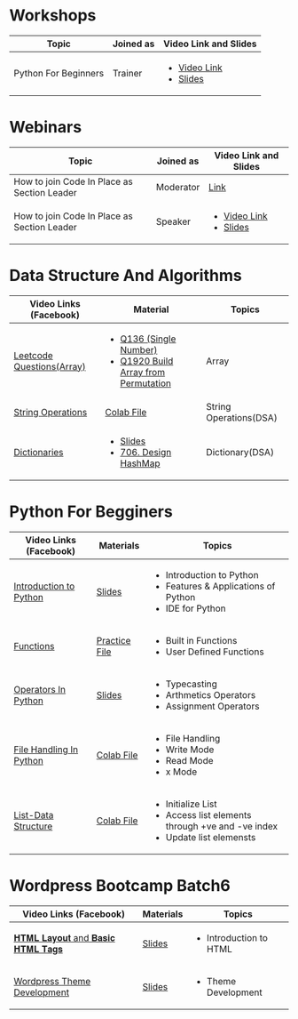 # Workshops

<table>
  <thead>
    <tr>
      <th>Topic</th>
      <th>Joined as</th>
      <th>Video Link and Slides</th>
    </tr>
  </thead>
  <tbody>
   <tr>
  <td>Python For Beginners</td>
  <td>Trainer</td>
  <td>
    <ul>
      <li><a href="https://www.facebook.com/iCodeguru/videos/982139087441659/">Video Link</a></li>
      <li><a href="https://colab.research.google.com/drive/1NPwP2nRSjcTJlsSgIyuIFWVtF0RUXP6A">Slides</a></li>
    </ul>
  </td>
</tr>  
  </tbody>
</table>



# Webinars

<table>
  <thead>
    <tr>
      <th>Topic</th>
      <th>Joined as</th>
      <th>Video Link and Slides</th>
    </tr>
  </thead>
  <tbody>
   <tr>
  <td>How to join Code In Place as Section Leader</td>
  <td>Moderator</td>
  <td><a href="https://drive.google.com/file/d/1HYrURPdU-3O_38udscBhgPCur7B3_Cay/view">Link</a></td>
</tr>  
    <tr>
  <td>How to join Code In Place as Section Leader</td>
  <td>Speaker</td>
  <td>
    <ul>
      <li><a href="https://drive.google.com/drive/u/2/my-drive">Video Link</a></li>
      <li><a href="https://docs.google.com/presentation/d/1-xwVTL1LUHX9sRQT3k8RkCGJZvivV8tG/edit?slide=id.p1#slide=id.p1">Slides</a></li>
    </ul>
  </td>
</tr>  
  </tbody>
</table>



# Data Structure And Algorithms

<table>
  <thead>
    <tr>
      <th>Video Links (Facebook)</th>
      <th>Material</th>
      <th>Topics</th>
    </tr>
  </thead>
  <tbody>
   <tr>
  <td><a href="https://www.facebook.com/iCodeguru/videos/1778389219387894/">Leetcode Questions(Array)</a></td>
  <td>
    <ul>
      <li><a href="https://leetcode.com/problems/single-number/description/">Q136 (Single Number)</a></li>
      <li><a href="https://leetcode.com/problems/build-array-from-permutation/description/">Q1920 Build Array from Permutation</a></li>
    </ul>
  </td>
  <td>Array</td>
</tr>

 <tr>
  <td><a href="https://www.facebook.com/iCodeguru/videos/1635716397072104/">String Operations</a></td>
  <td><a href="https://colab.research.google.com/drive/1Z1scDJuaNrnYlA_YCJqDQ6g34Doq_aC1#scrollTo=Q4PiMcribQW5">Colab File</a>
  </td>
  <td>String Operations(DSA)</td>
</tr>

 <tr>
  <td><a href="https://www.facebook.com/iCodeguru/videos/509005611982575">Dictionaries</a></td>
  <td>
    <ul>
      <li><a href="https://docs.google.com/presentation/d/1ppJDP_5N9NJWIhlBnBtmt34KI-EFVmhM/edit?slide=id.p1#slide=id.p1">Slides</a></li>
      <li><a href="https://leetcode.com/problems/design-hashmap/description/">706. Design HashMap</a></li>
    </ul>
  </td>
  <td>Dictionary(DSA)</td>
</tr>

   
  </tbody>
</table>


# Python For Begginers


<table>
  <thead>
    <tr>
      <th>Video Links (Facebook)</th>
      <th>Materials</th>
      <th>Topics</th>
    </tr>
  </thead>
  <tbody>
   <tr>
  <td><a href="https://www.facebook.com/iCodeguru/videos/967958858510999">Introduction to Python</a></td>
  <td><a href="https://drive.google.com/file/d/1h_JOpKmf2DyuQ8-3Nar34QtMDJeLscJX/view?usp=sharing">Slides</a></td>
  <td>
    <ul>
      <li>Introduction to Python</li>
      <li>Features & Applications of Python</li>
      <li>IDE for Python</li>
    </ul>
  </td>
</tr>

<tr>
  <td><a href="https://www.facebook.com/iCodeguru/videos/1375789286727245/">Functions</a></td>
  <td><a href="https://colab.research.google.com/drive/1F16FvkamHLs-E8k1YJSFZ_8Jbh4mO6Ym?usp=sharing">Practice File</a></td>
  <td>
    <ul>
      <li>Built in Functions</li>
      <li>User Defined Functions</li>
    </ul>
  </td>
</tr>

<tr>
  <td><a href="https://www.facebook.com/iCodeguru/videos/1665511421048471">Operators In Python</a></td>
  <td><a href="https://colab.research.google.com/drive/1ys-XWdrwoNXQlPcpD5L7EFQLBrQWiJRN#scrollTo=RAXWEUVsSLXi">Slides</a></td>
  <td>
    <ul>
      <li>Typecasting</li>
      <li>Arthmetics Operators</li>
      <li>Assignment Operators</li>
    </ul>
  </td>
</tr>


<tr>
  <td><a href="https://www.facebook.com/share/v/19tgmzhmmq/">File Handling In Python</a></td>
  <td><a href="https://colab.research.google.com/drive/10jLX2MaoL02QOIYV2mhA9k0RrR6G0MwQ#scrollTo=B0Fv2DNPlxx3&uniqifier=1">Colab File</a></td>
  <td>
    <ul>
      <li>File Handling</li>
      <li>Write Mode</li>
      <li>Read Mode</li>
      <li>x Mode</li>
    </ul>
  </td>
</tr>

<tr>
  <td><a href="https://www.facebook.com/watch/?v=676423264772096">List-Data Structure</a></td>
  <td><a href="https://colab.research.google.com/drive/1ZMbWY8-AKHi6tU9qKDM8JXzs0Pg5m1Wf#scrollTo=bfE7hHc0nmWV">Colab File</a></td>
  <td>
    <ul>
      <li>Initialize List</li>
      <li>Access list elements through +ve and -ve index</li>
      <li>Update list elemensts</li>
    </ul>
  </td>
</tr>
   
  </tbody>
</table>



# Wordpress Bootcamp Batch6

<table>
  <thead>
    <tr>
      <th>Video Links (Facebook)</th>
      <th>Materials</th>
      <th>Topics</th>
    </tr>
  </thead>
  <tbody>
   <tr>
  <td><a href="https://www.facebook.com/watch/live/?ref=watch_permalink&v=922553386450345">𝐇𝐓𝐌𝐋 𝐋𝐚𝐲𝐨𝐮𝐭 and 𝐁𝐚𝐬𝐢𝐜 𝐇𝐓𝐌𝐋 𝐓𝐚𝐠𝐬</a></td>
  <td><a href="https://docs.google.com/presentation/d/1hnFH3qkJaWN-ItD1uvdYnSX1mTflg3qY84IXwPjQ2Go/edit#slide=id.p">Slides</a></td>
  <td>
    <ul>
      <li>Introduction to HTML</li>
    </ul>
  </td>
</tr>

<tr>
  <td><a href="https://www.facebook.com/iCodeguru/videos/591238493470194">Wordpress Theme Development</a></td>
  <td><a href="https://docs.google.com/presentation/d/1zcriCMM78ILA2shNh8NZuKOmjwMlMxA5jDYHqLc6Rbg/edit#slide=id.g2d5c74e12db_0_0">Slides</a></td>
  <td>
    <ul>
      <li>Theme Development</li>
    </ul>
  </td>
</tr>

 </tbody>
</table>








      
      
    
     
    
 
